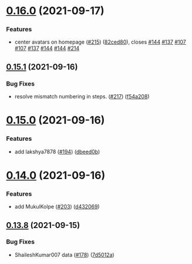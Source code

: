 # [0.16.0](https://github.com/EddieHubCommunity/LinkFree/compare/v0.15.1...v0.16.0) (2021-09-17)


### Features

* center avatars on homepage  ([#215](https://github.com/EddieHubCommunity/LinkFree/issues/215)) ([82ced80](https://github.com/EddieHubCommunity/LinkFree/commit/82ced8075e1738c4aa4042530fbf466b6d49fbda)), closes [#144](https://github.com/EddieHubCommunity/LinkFree/issues/144) [#137](https://github.com/EddieHubCommunity/LinkFree/issues/137) [#107](https://github.com/EddieHubCommunity/LinkFree/issues/107) [#107](https://github.com/EddieHubCommunity/LinkFree/issues/107) [#137](https://github.com/EddieHubCommunity/LinkFree/issues/137) [#144](https://github.com/EddieHubCommunity/LinkFree/issues/144) [#144](https://github.com/EddieHubCommunity/LinkFree/issues/144) [#214](https://github.com/EddieHubCommunity/LinkFree/issues/214)



## [0.15.1](https://github.com/EddieHubCommunity/LinkFree/compare/v0.15.0...v0.15.1) (2021-09-16)


### Bug Fixes

* resolve mismatch numbering in steps. ([#217](https://github.com/EddieHubCommunity/LinkFree/issues/217))  ([f54a208](https://github.com/EddieHubCommunity/LinkFree/commit/f54a2089b7ccf8a3acef571a2350430692bbccfe))



# [0.15.0](https://github.com/EddieHubCommunity/LinkFree/compare/v0.14.0...v0.15.0) (2021-09-16)


### Features

* add lakshya7878 ([#194](https://github.com/EddieHubCommunity/LinkFree/issues/194)) ([dbeed0b](https://github.com/EddieHubCommunity/LinkFree/commit/dbeed0b6e0b794a12f61b6d16b44c2cec13a14cf))



# [0.14.0](https://github.com/EddieHubCommunity/LinkFree/compare/v0.13.8...v0.14.0) (2021-09-16)


### Features

* add MukulKolpe ([#203](https://github.com/EddieHubCommunity/LinkFree/issues/203)) ([d432069](https://github.com/EddieHubCommunity/LinkFree/commit/d43206914ea376b6f4c3c5fad9c8a4f903657fd1))



## [0.13.8](https://github.com/EddieHubCommunity/LinkFree/compare/v0.13.7...v0.13.8) (2021-09-15)


### Bug Fixes

* ShaileshKumar007 data ([#178](https://github.com/EddieHubCommunity/LinkFree/issues/178)) ([7d5012a](https://github.com/EddieHubCommunity/LinkFree/commit/7d5012a153afb897dfc0bb28c727d2ced4ca628a))



